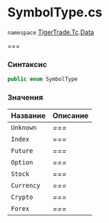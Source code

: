 
# SymbolType.cs
`namespace` [TigerTrade.Tc](../../../../TigerTrade.Tc.md).[Data](../../../../TigerTrade.Tc/Data.md)



===

### Синтаксис
```csharp
public enum SymbolType
```


### Значения
| Название | Описание |
| --- | --- |
| `Unknown` | *===* |
| `Index` | *===* |
| `Future` | *===* |
| `Option` | *===* |
| `Stock` | *===* |
| `Currency` | *===* |
| `Crypto` | *===* |
| `Forex` | *===* |



